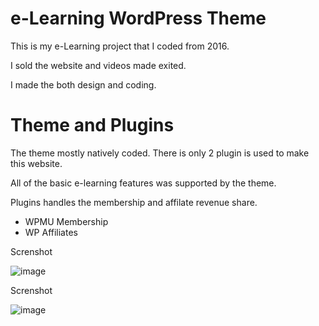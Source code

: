 # e-Learning WordPress Theme
This is my e-Learning project that I coded from 2016. 

I sold the website and videos made exited. 
 
I made the both design and coding.
 
# Theme and Plugins

The theme mostly natively coded. There is only 2 plugin is used to make this website. 

All of the basic e-learning features was supported by the theme.

Plugins handles the membership and affilate revenue share.

- WPMU Membership
- WP Affiliates


Screnshot

![image](https://user-images.githubusercontent.com/1686324/172226264-2b840abd-96dc-4928-8232-c291b2c83db0.png)


Screnshot


![image](https://user-images.githubusercontent.com/1686324/172226300-598e9926-8ab9-4128-b922-bc3ded2f5b44.png)

